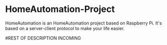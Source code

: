 # HomeAutomation-Project

HomeAutomation is an HomeAutomation project based on Raspberry Pi.
It's based on a server-client protocol to make your life easier.

#REST OF DESCRIPTION INCOMING
